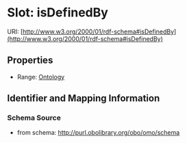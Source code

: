 # Slot: isDefinedBy

URI: [http://www.w3.org/2000/01/rdf-schema#isDefinedBy](http://www.w3.org/2000/01/rdf-schema#isDefinedBy)



<!-- no inheritance hierarchy -->


## Properties

 * Range: [Ontology](Ontology.md)



## Identifier and Mapping Information







### Schema Source


* from schema: http://purl.obolibrary.org/obo/omo/schema



